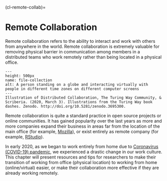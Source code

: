 (cl-remote-collab)=
# Remote Collaboration

Remote collaboration refers to the ability to interact and work with others from anywhere in the world.
Remote collaboration is extremely valuable for removing physical barrier in communication among members in a distributed teams who work remotely rather than being located in a physical office.

```{figure} ../figures/distributed-collaboration.jpg
---
height: 500px
name: file-collection
alt: A person standing on a globe and interacting virtually with people in different time zones on different computer screens
---
Illustration of Distributed Collaboration, The Turing Way Community, & Scriberia. (2020, March 3). Illustrations from the Turing Way book dashes. Zenodo. http://doi.org/10.5281/zenodo.3695300.
```

Remote collaboration is quite a standard practice in open source projects or online communities.
It has gained popularity over the last years as more and more companies expand their business in areas far from the location of the main office (for example, [Mozilla](https://www.mozilla.org/en-GB/)), or exist entirely as remote company (for example, [RStudio](https://rstudio.com/about/)).

In early 2020, as we began to work entirely from home due to [Coronavirus (COVID-19) pandemic](https://www.who.int/emergencies/diseases/novel-coronavirus-2019), we experienced a drastic change in our work culture.
This chapter will present resources and tips for researchers to make their transition of working from office (physical location) to working from home (online/virtual) easier, or make their collaboration more effective if they are already working remotely.

<!--- Add a summary of all the subchapters --->
